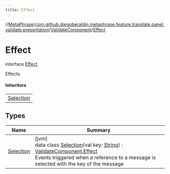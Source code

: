 ```yaml
---
title: Effect
---
```

//[MetaPhrase](../../../../index.html)/[com.github.diegoberaldin.metaphrase.feature.translate.panel.validate.presentation](../../index.html)/[ValidateComponent](../index.html)/[Effect](index.html)



# Effect

interface [Effect](index.html)

Effects.



#### Inheritors


| |
|---|
| [Selection](-selection/index.html) |


## Types


| Name | Summary |
|---|---|
| [Selection](-selection/index.html) | [jvm]<br>data class [Selection](-selection/index.html)(val key: [String](https://kotlinlang.org/api/latest/jvm/stdlib/kotlin/-string/index.html)) : [ValidateComponent.Effect](index.html)<br>Events triggered when a reference to a message is selected with the key of the message |

